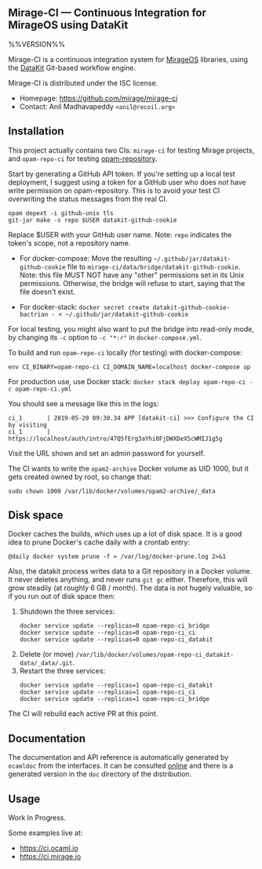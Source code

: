 Mirage-CI — Continuous Integration for MirageOS using DataKit
-------------------------------------------------------------
%%VERSION%%

Mirage-CI is a continuous integration system for [MirageOS](https://mirage.io)
libraries, using the [DataKit](https://github.com/docker/datakit) Git-based
workflow engine.

Mirage-CI is distributed under the ISC license.

* Homepage: <https://github.com/mirage/mirage-ci>
* Contact: Anil Madhavapeddy `<anil@recoil.org>`

## Installation

This project actually contains two CIs: `mirage-ci` for testing Mirage projects,
and `opam-repo-ci` for testing [opam-repository][].

Start by generating a GitHub API token.
If you're setting up a local test deployment, I suggest using a token for a GitHub user who does *not* have write permission on opam-repository.
This is to avoid your test CI overwriting the status messages from the real CI.

```
opam depext -i github-unix tls
git-jar make -s repo $USER datakit-github-cookie
```

Replace $USER with your GitHub user name.
Note: `repo` indicates the token's scope, not a repository name.

- For docker-compose:
  Move the resulting `~/.github/jar/datakit-github-cookie` file to `mirage-ci/data/bridge/datakit-github-cookie`.
  Note: this file MUST NOT have any "other" permissions set in its Unix permissions.
  Otherwise, the bridge will refuse to start, saying that the file doesn't exist.

- For docker-stack:
  `docker secret create datakit-github-cookie-bactrian - < ~/.github/jar/datakit-github-cookie`

For local testing, you might also want to put the bridge into read-only mode, by changing its `-c` option to `-c "*:r"` in `docker-compose.yml`.

To build and run `opam-repo-ci` locally (for testing) with docker-compose:

```
env CI_BINARY=opam-repo-ci CI_DOMAIN_NAME=localhost docker-compose up
```

For production use, use Docker stack: `docker stack deploy opam-repo-ci -c opam-repo-ci.yml`

You should see a message like this in the logs:

```
ci_1       | 2019-05-20 09:30.34 APP [datakit-ci] >>> Configure the CI by visiting
ci_1       |                                      https://localhost/auth/intro/47Q5fErg3aYhi0FjDWXDeX5cWMIJ1g5g
```

Visit the URL shown and set an admin password for yourself.

The CI wants to write the `opam2-archive` Docker volume as UID 1000, but it gets created owned by root, so change that:

```
sudo chown 1000 /var/lib/docker/volumes/opam2-archive/_data
```

## Disk space

Docker caches the builds, which uses up a lot of disk space.
It is a good idea to prune Docker's cache daily with a crontab entry:

```
@daily docker system prune -f > /var/log/docker-prune.log 2>&1
```

Also, the datakit process writes data to a Git repository in a Docker volume.
It never deletes anything, and never runs `git gc` either.
Therefore, this will grow steadily (at roughly 6 GB / month).
The data is not hugely valuable, so if you run out of disk space then:

1. Shutdown the three services:
   ```shell
   docker service update --replicas=0 opam-repo-ci_bridge
   docker service update --replicas=0 opam-repo-ci_ci
   docker service update --replicas=0 opam-repo-ci_datakit
   ```
2. Delete (or move) `/var/lib/docker/volumes/opam-repo-ci_datakit-data/_data/.git`.
3. Restart the three services:
   ```shell
   docker service update --replicas=1 opam-repo-ci_datakit
   docker service update --replicas=1 opam-repo-ci_ci
   docker service update --replicas=1 opam-repo-ci_bridge
   ```

The CI will rebuild each active PR at this point.

## Documentation

The documentation and API reference is automatically generated by
`ocamldoc` from the interfaces. It can be consulted [online][doc]
and there is a generated version in the `doc` directory of the
distribution.

[doc]: https://docs.mirage.io/mirage-ci

## Usage

Work In Progress.

Some examples live at:

* <https://ci.ocaml.io>
* <https://ci.mirage.io>

[opam-repository]: https://github.com/ocaml/opam-repository
